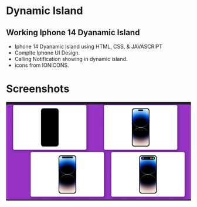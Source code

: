#  Dynamic Island

## Working Iphone 14 Dyanamic Island


- Iphone 14 Dyanamic Island using HTML, CSS, & JAVASCRIPT
- Complte Iphone UI Design.
- Calling Notification showing in dynamic island.
- icons from IONICONS.

# Screenshots

![App Screenshot](./Assets/dynamic_island.png)